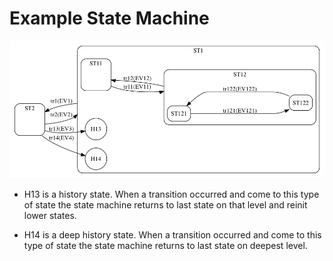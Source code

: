 
# Example State Machine

![STM](stm.png)

* H13 is a history state. When a transition occurred and come to this type of state the state machine returns
to last state on that level and reinit lower states. 

* H14 is a deep history state. When a transition occurred and come to this type of state the state machine returns
to last state on deepest level. 
